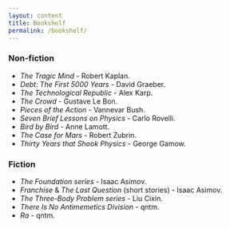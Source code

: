 ```yaml
---
layout: content
title: Bookshelf
permalink: /bookshelf/
---
```


### Non-fiction
- *The Tragic Mind* - Robert Kaplan.
- *Debt: The First 5000 Years* - David Graeber.
- *The Technological Republic* - Alex Karp.
- *The Crowd* - Gustave Le Bon.
- *Pieces of the Action* - Vannevar Bush.
- *Seven Brief Lessons on Physics* - Carlo Rovelli.
- *Bird by Bird* - Anne Lamott.
- *The Case for Mars* - Robert Zubrin.
- *Thirty Years that Shook Physics* - George Gamow.

### Fiction
- *The Foundation series* - Isaac Asimov.
- *Franchise* & *The Last Question* (short stories) - Isaac Asimov.
- *The Three-Body Problem series* - Liu Cixin.
- *There Is No Antimemetics Division* - qntm.
- *Ra* - qntm.
